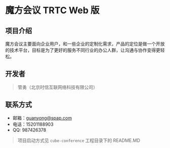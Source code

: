 # 魔方会议 TRTC Web 版

## 项目介绍
魔方会议主要面向企业用户，和一些企业的定制化需求，产品的定位是做一个开放的技术平台，目标是为了更好的服务不同行业的办公人群，让沟通与协作变得更轻松。

## 开发者
> 管勇（北京时信互联网络科技有限公司）

## 联系方式

- 邮箱：guanyong@spap.com
- 电话：15201188903
- QQ: 987426378



> 项目启动方式见 `cube-conference` 工程目录下的 README.MD
